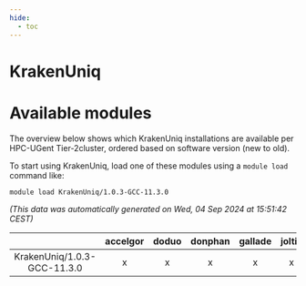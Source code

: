```yaml
---
hide:
  - toc
---
```


KrakenUniq
==========

# Available modules


The overview below shows which KrakenUniq installations are available per HPC-UGent Tier-2cluster, ordered based on software version (new to old).

To start using KrakenUniq, load one of these modules using a `module load` command like:

```shell
module load KrakenUniq/1.0.3-GCC-11.3.0
```

*(This data was automatically generated on Wed, 04 Sep 2024 at 15:51:42 CEST)*  

| |accelgor|doduo|donphan|gallade|joltik|shinx|skitty|
| :---: | :---: | :---: | :---: | :---: | :---: | :---: | :---: |
|KrakenUniq/1.0.3-GCC-11.3.0|x|x|x|x|x|-|x|
